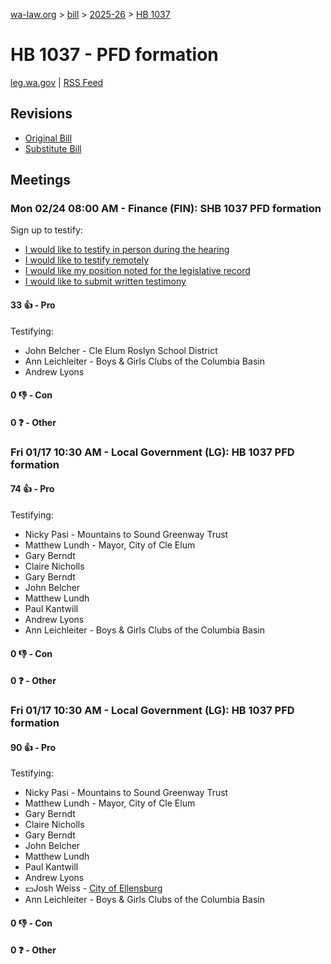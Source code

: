 [wa-law.org](/) > [bill](/bill/) > [2025-26](/bill/2025-26/) > [HB 1037](/bill/2025-26/hb/1037/)

# HB 1037 - PFD formation
[leg.wa.gov](https://app.leg.wa.gov/billsummary?BillNumber=1037&Year=2025&Initiative=false) | [RSS Feed](./rss.xml)

## Revisions
* [Original Bill](1/)
* [Substitute Bill](S/)

## Meetings
### Mon 02/24 08:00 AM - Finance (FIN): SHB 1037 PFD formation
Sign up to testify:
* [I would like to testify in person during the hearing](https://app.leg.wa.gov/csi/Testifier/Add?chamber=House&mId=32892&aId=164668&caId=26068&tId=1)
* [I would like to testify remotely](https://app.leg.wa.gov/csi/Testifier/Add?chamber=House&mId=32892&aId=164668&caId=26068&tId=2)
* [I would like my position noted for the legislative record](https://app.leg.wa.gov/csi/Testifier/Add?chamber=House&mId=32892&aId=164668&caId=26068&tId=3)
* [I would like to submit written testimony](https://app.leg.wa.gov/csi/Testifier/Add?chamber=House&mId=32892&aId=164668&caId=26068&tId=4)

#### 33 👍 - Pro
Testifying:
* John Belcher - Cle Elum Roslyn School District
* Ann Leichleiter - Boys & Girls Clubs of the Columbia Basin
* Andrew Lyons

#### 0 👎 - Con

#### 0 ❓ - Other

### Fri 01/17 10:30 AM - Local Government (LG): HB 1037 PFD formation
#### 74 👍 - Pro
Testifying:
* Nicky Pasi - Mountains to Sound Greenway Trust
* Matthew Lundh - Mayor, City of Cle Elum
* Gary Berndt
* Claire Nicholls
* Gary Berndt
* John Belcher
* Matthew Lundh
* Paul Kantwill
* Andrew Lyons
* Ann Leichleiter - Boys & Girls Clubs of the Columbia Basin

#### 0 👎 - Con

#### 0 ❓ - Other

### Fri 01/17 10:30 AM - Local Government (LG): HB 1037 PFD formation
#### 90 👍 - Pro
Testifying:
* Nicky Pasi - Mountains to Sound Greenway Trust
* Matthew Lundh - Mayor, City of Cle Elum
* Gary Berndt
* Claire Nicholls
* Gary Berndt
* John Belcher
* Matthew Lundh
* Paul Kantwill
* Andrew Lyons
* 💵Josh Weiss - [City of Ellensburg](/org/city_of_ellensburg/)
* Ann Leichleiter - Boys & Girls Clubs of the Columbia Basin

#### 0 👎 - Con

#### 0 ❓ - Other
